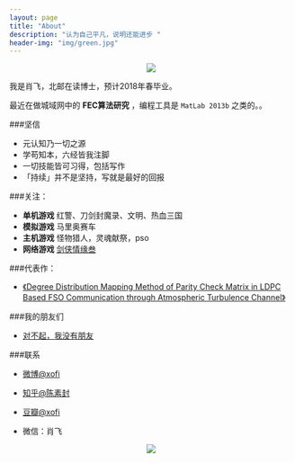 ```yaml
---
layout: page
title: "About"
description: "认为自己平凡，说明还能进步 "
header-img: "img/green.jpg"
---
```



<center>
    <p><img src="http://7xlfkx.com1.z0.glb.clouddn.com/white2.jpg" align="center"></p>
</center>

我是肖飞，北邮在读博士，预计2018年春毕业。

最近在做城域网中的 **FEC算法研究** ，编程工具是 <code>MatLab 2013b</code>  之类的。。


###坚信


- 元认知乃一切之源
- 学苟知本，六经皆我注脚 
- 一切技能皆可习得，包括写作
- 「持续」并不是坚持，写就是最好的回报


###关注：


- **单机游戏** 红警、刀剑封魔录、文明、热血三国
- **模拟游戏** 马里奥赛车
- **主机游戏** 怪物猎人，灵魂献祭，pso
- **网络游戏** [剑侠情缘叁](http://jx3.xoyo.com)



###代表作：

- [《Degree Distribution Mapping Method of Parity Check Matrix in LDPC Based FSO Communication through Atmospheric Turbulence Channel》](http://ieeexplore.ieee.org/xpls/abs_all.jsp?arnumber=6987132)


###我的朋友们

- [对不起，我没有朋友](http://www.zhihu.com/question/22456271)

###联系

- [微博@xofi](http://weibo.com/xofi)

- [知乎@陈素封](http://www.zhihu.com/people/fei-xiao-82)

- [豆瓣@xofi](http://www.douban.com/people/xofi/)

- 微信：肖飞


<center>
    <p><img src="http://i173.photobucket.com/albums/w63/cnfeat/2015-08-29-2_zpsqj7po8eo.png" align="center"></p>
</center>







